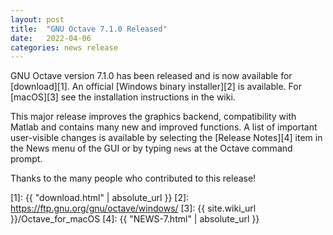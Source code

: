 ```yaml
---
layout: post
title:  "GNU Octave 7.1.0 Released"
date:   2022-04-06
categories: news release
---
```


GNU Octave version 7.1.0 has been released and is now available for
[download][1].  An official [Windows binary installer][2] is available.
For [macOS][3] see the installation instructions in the wiki.

This major release improves the graphics backend, compatibility with
Matlab and contains many new and improved functions.  A list of important
user-visible changes is available by selecting the [Release Notes][4] item
in the News menu of the GUI or by typing `news` at the Octave command prompt.

Thanks to the many people who contributed to this release!

[1]: {{ "download.html" | absolute_url }}
[2]: https://ftp.gnu.org/gnu/octave/windows/
[3]: {{ site.wiki_url }}/Octave_for_macOS
[4]: {{ "NEWS-7.html" | absolute_url }}
